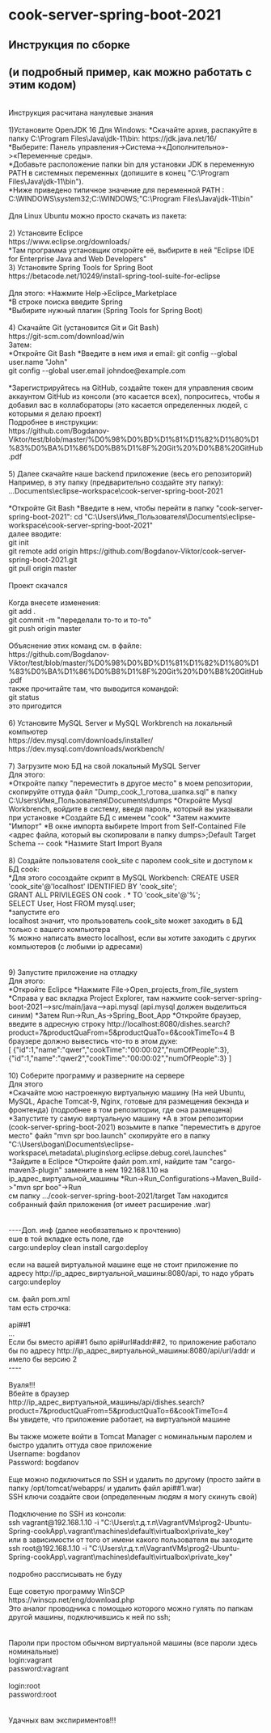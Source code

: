 # cook-server-spring-boot-2021
## Инструкция по сборке
## (и подробный пример, как можно работать с этим кодом)
<br>
Инструкция расчитана нанулевые знания<br>
<br>
1)Установите OpenJDK 16
Для Windows:
*Скачайте архив, распакуйте в папку C:\Program Files\Java\jdk-11\bin:
https://jdk.java.net/16/<br>
*Выберите: Панель управления->Система->«Дополнительно»->«Переменные среды».<br>
*Добавьте расположение папки bin для установки JDK в переменную PATH в системных переменных (допишите в конец "C:\Program Files\Java\jdk-11\bin").<br>
*Ниже приведено типичное значение для переменной PATH : C:\WINDOWS\system32;C:\WINDOWS;"C:\Program Files\Java\jdk-11\bin"<br>
<br>
Для Linux Ubuntu можно просто скачать из пакета:<br>
<br>
2) Установите Eclipce <br>
https://www.eclipse.org/downloads/<br>
*Там программа установщик откройте её, выбирите в ней "Eclipse IDE for Enterprise Java and Web Developers"
<br>
3) Установите Spring Tools for Spring Boot<br>
https://betacode.net/10249/install-spring-tool-suite-for-eclipse<br><br>
Для этого:
*Нажмите Help->Eclipce_Marketplace<br>
*В строке поиска введите Spring<br>
*Выбирите нужный плагин (Spring Tools for Spring Boot)<br>
<br>
4) Скачайте Git (установится Git и Git Bash)<br>
https://git-scm.com/download/win<br>
Затем:<br>
*Откройте Git Bash
*Введите в нем имя и email:
git config --global user.name "John"<br>
git config --global user.email johndoe@example.com<br>
<br>
*Зарегистрируйтесь на GitHub, создайте токен для управления своим аккаунтом GitHub из консоли (это касается всех), попроситесь, чтобы я добавил вас в коллабораторы (это касается определенных людей, с которыми я делаю проект)<br>
Подробнее в инструкции:<br>
https://github.com/Bogdanov-Viktor/test/blob/master/%D0%98%D0%BD%D1%81%D1%82%D1%80%D1%83%D0%BA%D1%86%D0%B8%D1%8F%20Git%20%D0%B8%20GitHub.pdf<br>
<br>
5) Далее скачайте наше backend приложение (весь его репозиторий)<br>
Например, в эту папку (предварительно создайте эту папку):<br>
...Documents\eclipse-workspace\cook-server-spring-boot-2021<br>
<br>
*Откройте Git Bash
*Введите в нем, чтобы перейти в папку "cook-server-spring-boot-2021":
cd "C:\Users\Имя_Пользователя\Documents\eclipse-workspace\cook-server-spring-boot-2021"
<br>
далее вводите:<br>
git init<br>
git remote add origin https://github.com/Bogdanov-Viktor/cook-server-spring-boot-2021.git<br>
git pull origin master<br>
<br>
Проект скачался<br>
<br>
Когда внесете изменения:<br>
git add .<br>
git commit -m "переделали то-то и то-то"<br>
git push origin master<br>
<br>
Объяснение этих команд см. в файле:<br>
https://github.com/Bogdanov-Viktor/test/blob/master/%D0%98%D0%BD%D1%81%D1%82%D1%80%D1%83%D0%BA%D1%86%D0%B8%D1%8F%20Git%20%D0%B8%20GitHub.pdf<br>
также прочитайте там, что выводится командой:<br>
git status<br>
 это пригодится<br>
<br>
6) Установите MySQL Server и MySQL Workbrench на локальный компьютер<br>
https://dev.mysql.com/downloads/installer/<br>
https://dev.mysql.com/downloads/workbench/<br>
<br>
7) Загрузите мою БД на свой локальный MySQL Server<br>
Для этого:<br>
*Откройте папку "переместить в другое место" в моем репозитории, скопируйте оттуда файл "Dump_cook_1_готова_шапка.sql" в папку C:\Users\Имя_Пользователя\Documents\dumps
*Откройте Mysql Workbrench, войдите в систему, введя пароль, который вы указывали при установке
*Создайте БД с именем "cook"
*Затем нажмите "Импорт"
*В окне импорта выбирете Import from Self-Contained File <адрес файла, который вы скопировали в папку dumps>;Default Target Schema -- cook
*Назмите Start Import
Вуаля<br>
<br>
8) Создайте пользователя cook_site с паролем cook_site и доступом к БД cook:<br>
*Для этого сосоздайте скрипт в MySQL Workbench:
CREATE USER 'cook_site'@'localhost' IDENTIFIED BY 'cook_site';<br>
GRANT ALL PRIVILEGES ON cook . * TO 'cook_site'@'%';<br>
SELECT User, Host FROM mysql.user;<br>
*запустите его
<br>
localhost значит, что прользователь cook_site может заходить в БД только с вашего компьютера<br>
% можно написать вместо localhost, если вы хотите заходить с других компьютеров (с любыми ip адресами)<br>
<br>
<br>
9) Запустите приложение на отладку<br>
Для этого:<br>
*Откройте Eclipce
*Нажмите File->Open_projects_from_file_system
*Справа у вас вкладка Project Explorer, там нажмите cook-server-spring-boot-2021-->src/main/java-->api.mysql (api.mysql должен выделиться синим)
*Затем Run->Run_As->Spring_Boot_App
*Откройте браузер, введите в адресную строку http://localhost:8080/dishes.search?product=7&productQuaFrom=5&productQuaTo=6&cookTimeTo=4
В браузере должно вывестись что-то в этом духе:<br>
 [ {"id":1,"name":"qwer","cookTime":"00:00:02","numOfPeople":3}, {"id":1,"name":"qwer2","cookTime":"00:00:02","numOfPeople":3} ]<br>
<br>
10) Соберите программу и разверните на сервере<br>
Для этого<br>
*Скачайте мою настроенную виртуальную машину (На ней Ubuntu, MySQL, Apache Tomcat-9, Nginx, готовые для размещения бекэнда и фронтенда)
(подробнее в том репозитории, где она размещена)<br>
*Запустите ту самую виртуальную машину
*А в этом репозитории (cook-server-spring-boot-2021) возьмите в папке "переместить в другое место" файл "mvn spr boo.launch"
скопируйте его в папку "C:\Users\bogan\Documents\eclipse-workspace\.metadata\.plugins\org.eclipse.debug.core\.launches"<br>
*Зайдите в Eclipce
*Откройте файл pom.xml, найдите там "cargo-maven3-plugin" замените в нем 192.168.1.10 на ip_адрес_виртуальной_машины
*Run->Run_Configurations->Maven_Build->"mvn spr boo"->Run
<br>
cм папку .../cook-server-spring-boot-2021/target Там находится собранный файл приложения (от имеет расширение .war)<br>
<br>
<br>
----Доп. инф (далее необязательно к прочтению)<br>
еше в той вкладке есть поле, где<br>
cargo:undeploy clean install cargo:deploy<br>
<br>
если на вашей виртуальной машине еще не стоит приложение по адресу http://ip_адрес_виртуальной_машины:8080/api, то надо убрать cargo:undeploy <br>
<br>
см. файл pom.xml<br>
там есть строчка:<br>
<build>            <br>
<finalName>api##1</finalName>    <br>
...<br>
Если бы вместо api##1 было api#url#addr##2, то приложение работало бы по адресу http://ip_адрес_виртуальной_машины:8080/api/url/addr и имело бы версию 2<br>
----<br>
<br>
Вуаля!!!<br>
Вбейте в браузер<br>
http://ip_адрес_виртуальной_машины/api/dishes.search?product=7&productQuaFrom=5&productQuaTo=6&cookTimeTo=4<br>
Вы увидете, что приложение работает, на виртуальной машине<br>
<br>
Вы также можете войти в Tomcat Manager с номинальным паролем и быстро удалить оттуда свое приложение<br>
Username: bogdanov<br>
Password: bogdanov<br>
<br>
Еще можно подключиться по SSH и удалить по другому (просто зайти в папку /opt/tomcat/webapps/ и удалить файл api##1.war)<br>
SSH ключи создайте свои (определенным людям я могу скинуть свой)<br>
<br>
Подключение по SSH из консоли:<br>
ssh vagrant@192.168.1.10 -i "C:\Users\т.д.т.п\VagrantVMs\prog2-Ubuntu-Spring-cookApp\.vagrant\machines\default\virtualbox\private_key"<br>
или в зависимости от того от имени какого пользователя вы заходите<br>
ssh root@192.168.1.10 -i "C:\Users\т.д.т.п\VagrantVMs\prog2-Ubuntu-Spring-cookApp\.vagrant\machines\default\virtualbox\private_key"<br>
<br>
подробно рассписывать не буду<br>
<br>
Еще советую программу WinSCP<br>
https://winscp.net/eng/download.php<br>
Это аналог проводника c помощью которого можно гулять по папкам другой машины, подключившись к ней по ssh;<br>
<br>
<br>
Пароли при простом обычном виртуальной машины (все пароли здесь номинальные)<br>
login:vagrant<br>
password:vagrant<br>
<br>
login:root<br>
password:root<br>
<br>
<br>
Удачных вам экспириментов!!!
